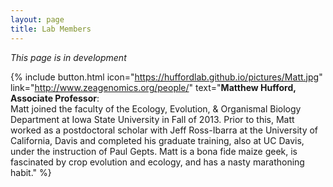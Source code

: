 ```yaml
---
layout: page
title: Lab Members
---
```


<i>This page is in development</i>


{% include button.html icon="https://huffordlab.github.io/pictures/Matt.jpg" link="http://www.zeagenomics.org/people/" text="<b>Matthew Hufford, Associate Professor</b>: <br>
Matt joined the faculty of the Ecology, Evolution, & Organismal Biology Department at Iowa State University in Fall of 2013. Prior to this, Matt worked as a postdoctoral scholar with Jeff Ross-Ibarra at the University of California, Davis and completed his graduate training, also at UC Davis, under the instruction of Paul Gepts. Matt is a bona fide maize geek, is fascinated by crop evolution and ecology, and has a nasty marathoning habit." %}